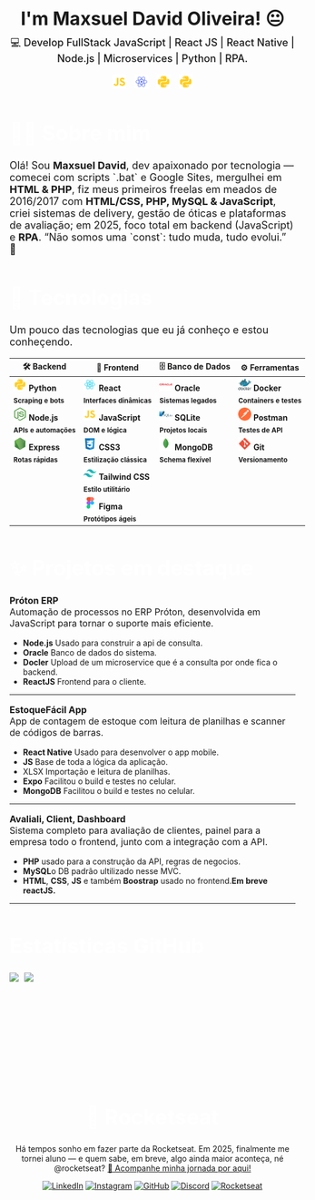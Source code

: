 
<div id="page">

<div id="intro">

  <h1 align="center" style="border: none; padding: 0; margin: 0; font-size: 2rem;font-weight: bold; border-color:transparent;">I'm Maxsuel David Oliveira! 😐</h1>

  <p align="center" style="font-weight: 600; margin-top:10px;  font-weight: 500;
  font-size: 18px;">
    💻 Develop FullStack JavaScript | React JS | React Native | Node.js | Microservices | Python | RPA.
  </p>

</div>

<p align=center>
  <img src="icons/javascript.svg" width=25  style="margin-right: 10px">
  <img src="icons/react_native.svg" width=25  style="margin-right: 10px">
  <img src="icons/python.svg" width=25  style="margin-right: 10px">
  <img src="icons/python.svg" width=25>
</p>


<h1 style="font-size: 2.3rem; color: white; font-weight: bold; border-color:transparent;">👨‍💻 Sobre mim</h1>

<p style="font-size: 18px;">
Olá! Sou <b>Maxsuel David</b>, dev apaixonado por tecnologia — comecei com scripts `.bat` e Google Sites, mergulhei em <b>HTML & PHP</b>, fiz meus primeiros freelas em meados de 2016/2017 com <b>HTML/CSS, PHP, MySQL & JavaScript</b>, criei sistemas de delivery, gestão de óticas e plataformas de avaliação; em 2025, foco total em </b>backend (JavaScript)</b> e <b>RPA</b>. “Não somos uma `const`: tudo muda, tudo evolui.” 🚀
</p>


<h1 style="font-size: 2.3rem; color: white; font-weight: bold; border-color:transparent;">🚀 Tecnologias</h1>

<p style="font-size : 18px">
Um pouco das tecnologias que eu já conheço e estou conheçendo.
</p>

<div style="width: 1000%">

| 🛠️ <b>Backend<b> | 🎨 <b>Frontend<b> | 🗄️ <b>Banco de Dados<b> | ⚙️ <b>Ferramentas<b> |
|----------------|----------------|------------------------|--------------------|
| <img src="icons/python.svg" width="23"> <b>Python<b><br><sub>Scraping e bots</sub> | <img src="icons/react.svg" width="23"> <b>React<b><br><sub>Interfaces dinâmicas</sub> | <img src="icons/oracle.svg" width="23"> <b>Oracle<b><br><sub>Sistemas legados</sub> | <img src="icons/docker.svg" width="23"> <b>Docker<b><br><sub>Containers e testes</sub> |
| <img src="icons/nodejs.svg" width="23"> <b>Node.js<b><br><sub>APIs e automações</sub> | <img src="icons/javascript.svg" width="23"> <b>JavaScript<b><br><sub>DOM e lógica</sub> | <img src="icons/sqlite.svg" width="23"> <b>SQLite<b><br><sub>Projetos locais</sub> | <img src="icons/postman.svg" width="23"> <b>Postman<b><br><sub>Testes de API</sub> |
| <img src="icons/express.svg" width="23"> <b>Express<b><br><sub>Rotas rápidas</sub> | <img src="icons/css.svg" width="23"> <b>CSS3<b><br><sub>Estilização clássica</sub> | <img src="icons/mongo.svg" width="23"> <b>MongoDB<b><br><sub>Schema flexível</sub> | <img src="icons/git.svg" width="23"> <b>Git<b><br><sub>Versionamento</sub> |
|                | <img src="icons/tailwindcss.svg" width="23"> <b>Tailwind CSS<b><br><sub>Estilo utilitário</sub> |                        |                    |
|                | <img src="icons/figma.svg" width="23"> <b>Figma<b><br><sub>Protótipos ágeis</sub> |                        |                    |
</div>


<h1 style="font-size: 2.3rem; color: white; font-weight: bold;">
✨ Projetos em destaque
</h1>

<p style="font-size : 16px;">
<b>Próton ERP</b></br>
Automação de processos no ERP Próton, desenvolvida em JavaScript para tornar o suporte mais eficiente.</p>

<ul><li><b>Node.js</b> Usado para construir a api de consulta.</li>
<li><b>Oracle</b> Banco de dados do sistema.</li>
<li><b>Docler</b> Upload de um microservice que é a consulta por onde fica o backend.</li>
<li><b>ReactJS</b> Frontend para o cliente.</li></ul>


***

<p style="font-size : 16px;">
<b>EstoqueFácil App</b></br>
App de contagem de estoque com leitura de planilhas e scanner de códigos de barras.</p>

<ul>
<li><b>React Native</b> Usado para desenvolver o app mobile.</li>
<li><b>JS</b> Base de toda a lógica da aplicação.</li>
<li>XLSX Importação e leitura de planilhas.</li>
<li><b>Expo</b> Facilitou o build e testes no celular.</li>
<li><b>MongoDB</b> Facilitou o build e testes no celular.</li>
</ul>


***

<p style="font-size : 16px;">
<b>Avaliali, Client, Dashboard</b></br>
Sistema completo para avaliação de clientes, painel para a empresa todo o frontend, junto com a integração com a API.
</p>

<ul>
<li><b>PHP</b> usado para a construção da API, regras de negocios.</li>
<li><b>MySQL</b>o DB padrão ultilizado nesse MVC.</li>
<li><b>HTML</b>, <b>CSS</b>, <b>JS</b> e também <b>Boostrap</b> usado no frontend.<b>Em breve reactJS.</b></li>
</ul>


***


<h1 style="font-size: 2.3rem; color: white; font-weight: bold;">
  Estatísticas GitHub
</h1>

<div style="display : flex; gap : 10px;">
<img
  height="180em"
  src="https://github-readme-stats.vercel.app/api?username=MaxsuelOliveira&show_icons=true&theme=vue-dark&include_all_commits=true&count_private=true"
/>
<img
  height="180em"
  src="https://github-readme-stats.vercel.app/api/top-langs/?username=MaxsuelOliveira&layout=compact&langs_count=8&theme=vue-dark"
/>
</div>


<div align=center>
<h1 style="font-size: 2.3rem; color: white; font-weight: bold;">
  🚀  Rocketseat
</h1>
<p>Há tempos sonho em fazer parte da Rocketseat. Em 2025, finalmente me tornei aluno — e quem sabe, em breve, algo ainda maior aconteça, né @rocketseat? <a href="https://app.rocketseat.com.br/me/md-04583" title="Dá um pulo aqui" target="new_blank">🚀 Acompanhe minha jornada por aqui!</a></p>

[![LinkedIn](https://img.shields.io/badge/LinkedIn-0077B5?style=for-the-badge&logo=linkedin&logoColor=white)](https://www.linkedin.com/in/)
[![Instagram](https://img.shields.io/badge/Instagram-E4405F?style=for-the-badge&logo=instagram&logoColor=white)](https://instagram.com/)
[![GitHub](https://img.shields.io/badge/GitHub-181717?style=for-the-badge&logo=github&logoColor=white)](https://github.com/MaxsuelOliveira)
[![Discord](https://img.shields.io/badge/Discord-181717?style=for-the-badge&logo=discord&logoColor=white)](https://github.com/)
[![Rocketseat](https://img.shields.io/badge/Rocketseat-181717?style=for-the-badge&logo=rocketseat&logoColor=white)](https://app.rocketseat.com.br/me/md-04583)
</div>

